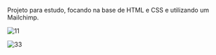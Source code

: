 Projeto para estudo, focando na base de HTML e CSS e utilizando um Mailchimp.

![11](https://user-images.githubusercontent.com/79421511/134815709-c205f8e2-01ba-4403-9ba8-f586c8e1c7e6.PNG)

![33](https://user-images.githubusercontent.com/79421511/134815712-159c86b4-6604-412f-95ae-1dfa810173f5.PNG)
